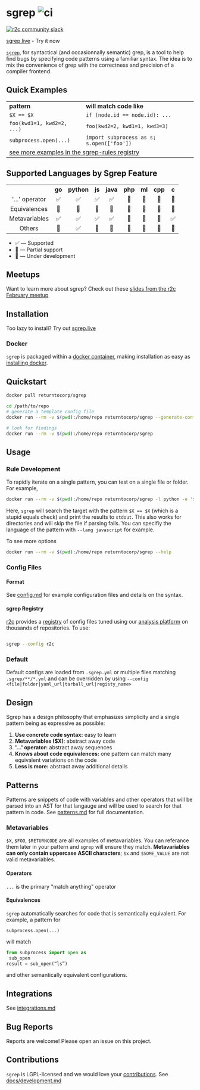 # sgrep ![ci](https://github.com/returntocorp/sgrep/workflows/ci/badge.svg)

[![r2c community slack](https://img.shields.io/badge/r2c_slack-join-brightgreen?style=for-the-badge&logo=slack&labelColor=4A154B)](https://join.slack.com/t/r2c-community/shared_invite/enQtNjU0NDYzMjAwODY4LWE3NTg1MGNhYTAwMzk5ZGRhMjQ2MzVhNGJiZjI1ZWQ0NjQ2YWI4ZGY3OGViMGJjNzA4ODQ3MjEzOWExNjZlNTA)

[sgrep.live](https://sgrep.live/) - Try it now

[`sgrep`](https://sgrep.live/), for syntactical (and occasionnally semantic) grep, is a tool to help find bugs by specifying code patterns using a familiar
syntax. The idea is to mix the convenience of grep with the correctness and precision of a compiler frontend.

## Quick Examples

<table>
  <tr><td><b>pattern</b></td><td><b>will match code like</b></td></tr>
  <tr><td><code>$X == $X</code></td><td><code>if (node.id == node.id): ...</code></td></tr>
  <tr><td><code>foo(kwd1=1, kwd2=2, ...)</code></td><td><code>foo(kwd2=2, kwd1=1, kwd3=3)</code></td></tr>
  <tr><td><code>subprocess.open(...)</code></td><td><code>import subprocess as s; s.open(['foo'])</code></td></tr>
  <tr><td colspan=2><a href="https://github.com/returntocorp/sgrep-rules">see more examples in the sgrep-rules registry</a></td></tr>
</table>

## Supported Languages by Sgrep Feature


<table style="text-align:center">
<tr>
<td>

</td>
<td>
<b>go</b>
</td>
<td>
<b>python</b>
</td>
<td>
<b>js</b>
</td>
<td>
<b>java</b>
</td>
<td>
<b>php</b>
</td>
<td>
<b>ml</b>
</td>
<td>
<b>cpp</b>
</td>
<td>
<b>c</b>
</td>
</tr>
<tr>
<td>
'...' operator
</td>
<td>
✅
</td>
<td>
✅
</td>
<td>
✅
</td>
<td>
✅
</td>
<td>
🚧
</td>
<td>
🚧
</td>
<td>
🚧
</td>
<td>
🔶
</td>
</tr>
<tr>
<td>
Equivalences
</td>
<td>
🔶
</td>
<td>
🔶
</td>
<td>
🔶
</td>
<td>
🔶
</td>
<td>
🚧
</td>
<td>
🚧
</td>
<td>
🚧
</td>
<td>
🔶
</td>
</tr>
<tr>
<td>
Metavariables
</td>
<td>
✅
</td>
<td>
✅
</td>
<td>
✅
</td>
<td>
✅
</td>
<td>
🚧
</td>
<td>
🚧
</td>
<td>
🚧
</td>
<td>
✅
</td>
</tr>
<tr>
<td>
Others
</td>
<td>
🔶
</td>
<td>
✅
</td>
<td>
🔶
</td>
<td>
🔶
</td>
<td>
🚧
</td>
<td>
🚧
</td>
<td>
🚧
</td>
<td>
🚧
</td>
</tr>
</table>



- ✅ — Supported
- 🔶 — Partial support
- 🚧 — Under development

## Meetups

Want to learn more about sgrep? Check out these [slides from the r2c February meetup](https://r2c.dev/sgrep-public2.pdf)

## Installation

Too lazy to install? Try out [sgrep.live](https://sgrep.live)

### Docker

`sgrep` is packaged within a [docker container](https://hub.docker.com/r/returntocorp/sgrep), making installation as easy as [installing docker](https://docs.docker.com/install/).

## Quickstart

```bash
docker pull returntocorp/sgrep

cd /path/to/repo
# generate a template config file
docker run --rm -v $(pwd):/home/repo returntocorp/sgrep --generate-config

# look for findings
docker run --rm -v $(pwd):/home/repo returntocorp/sgrep

```

## Usage

### Rule Development

To rapidly iterate on a single pattern, you can test on a single file or folder. For example,

```bash
docker run --rm -v $(pwd):/home/repo returntocorp/sgrep -l python -e '$X == $X' path/to/file.py
```

Here, `sgrep` will search the target with the pattern `$X == $X` (which is a stupid equals check) and print the results to `stdout`. This also works for directories and will skip the file if parsing fails. You can specifiy the language of the pattern with `--lang javascript` for example.

To see more options

```bash
docker run --rm -v $(pwd):/home/repo returntocorp/sgrep --help
```

### Config Files

#### Format

See [config.md](docs/config.md) for example configuration files and details on the syntax.

#### sgrep Registry

[r2c](https://r2c.dev) provides a [registry](https://github.com/returntocorp/sgrep-rules) of config files tuned using our [analysis platform](https://app.r2c.dev) on thousands of repositories. To use:

```bash

sgrep --config r2c

```

### Default

Default configs are loaded from `.sgrep.yml` or multiple files matching `.sgrep/**/*.yml` and can be overridden by using `--config <file|folder|yaml_url|tarball_url|registy_name>`

## Design

Sgrep has a design philosophy that emphasizes simplicity and a single pattern being as expressive as possible:

1. **Use concrete code syntax:** easy to learn
2. **Metavariables ($X)**: abstract away code
3. **'...' operator:** abstract away sequences
4. **Knows about code equivalences:** one pattern can match many equivalent variations on the code
5. **Less is more:** abstract away additional details

## Patterns

Patterns are snippets of code with variables and other operators that will be parsed into an AST for that langauge and will be used to search for that pattern in code. See [patterns.md](docs/patterns.md) for full documentation.

### Metavariables

`$X`, `$FOO`, `$RETURNCODE` are all examples of metavariables. You can referance them later in your pattern and `sgrep` will ensure they match. **Metavariables can only contain uppercase ASCII characters**; `$x` and `$SOME_VALUE` are not valid metavariables.

#### Operators

`...` is the primary "match anything" operator

#### Equivalences

`sgrep` automatically searches for code that is semantically equivalent. For example, a pattern for

```sgrep
subprocess.open(...)
```

will match

```python
from subprocess import open as
 sub_open
result = sub_open(“ls”)
```

and other semantically equivalent configurations.

## Integrations

See [integrations.md](docs/integrations.md)

## Bug Reports

Reports are welcome! Please open an issue on this project.

## Contributions

`sgrep` is LGPL-licensed and we would love your [contributions](docs/CONTRIBUTING.md). See [docs/development.md](docs/development.md)
